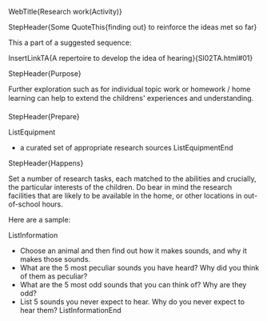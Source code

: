 WebTitle{Research work(Activity)}

StepHeader{Some QuoteThis{finding out} to reinforce the ideas met so far}

This a part of a suggested sequence:

InsertLinkTA{A repertoire to develop the idea of hearing}{Sl02TA.html#01}

StepHeader{Purpose}

Further exploration such as for individual topic work or homework / home learning can help to extend the childrens&apos; experiences and understanding.

StepHeader{Prepare}

ListEquipment
- a curated set of appropriate research sources
ListEquipmentEnd

StepHeader{Happens}

Set a number of research tasks, each matched to the abilities and crucially, the particular interests of the children. Do bear in mind the research facilities that are likely to be available in the home, or other locations in out-of-school hours.

Here are a sample:

ListInformation
- Choose an animal and then find out how it makes sounds, and why it makes those sounds.
- What are the 5 most peculiar sounds you have heard? Why did you think of them as peculiar?
- What are the 5 most odd sounds that you can think of? Why are they odd?
- List 5 sounds you never expect to hear. Why do you never expect to hear them?
ListInformationEnd

